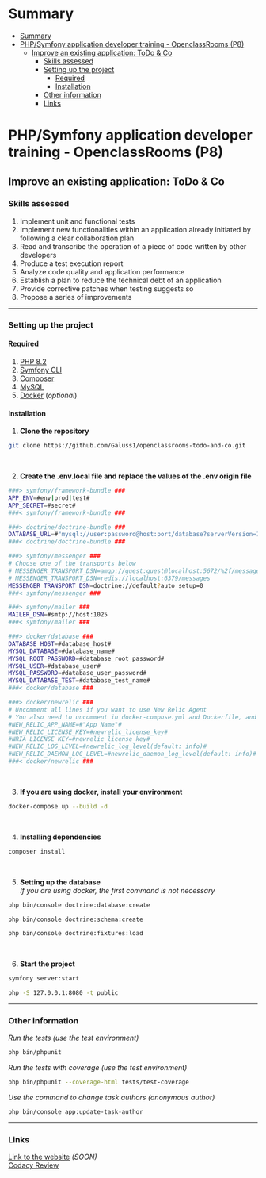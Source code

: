 # Summary
- [Summary](#summary)
- [PHP/Symfony application developer training - OpenclassRooms (P8)](#phpsymfony-application-developer-training---openclassrooms-p8)
  - [Improve an existing application: ToDo \& Co](#improve-an-existing-application-todo--co)
    - [Skills assessed](#skills-assessed)
    - [Setting up the project](#setting-up-the-project)
      - [Required](#required)
      - [Installation](#installation)
    - [Other information](#other-information)
    - [Links](#links)

# PHP/Symfony application developer training - OpenclassRooms (P8)

## Improve an existing application: ToDo & Co

### Skills assessed
1. Implement unit and functional tests
2. Implement new functionalities within an application already initiated by following a clear collaboration plan
3. Read and transcribe the operation of a piece of code written by other developers
4. Produce a test execution report
5. Analyze code quality and application performance
6. Establish a plan to reduce the technical debt of an application
7. Provide corrective patches when testing suggests so
8. Propose a series of improvements

--- --- ---

### Setting up the project

#### Required
1. [PHP 8.2](https://www.php.net/downloads.php)
2. [Symfony CLI](https://symfony.com/download)
3. [Composer](https://getcomposer.org/download/)
4. [MySQL](https://www.mysql.com/fr/downloads/)
5. [Docker](https://www.docker.com/) (*optional*)

#### Installation
1. **Clone the repository**
```bash
git clone https://github.com/Galuss1/openclassrooms-todo-and-co.git
```
<br />

2. **Create the .env.local file and replace the values of the .env origin file**
```bash
###> symfony/framework-bundle ###
APP_ENV=#env|prod|test#
APP_SECRET=#secret#
###< symfony/framework-bundle ###

###> doctrine/doctrine-bundle ###
DATABASE_URL=#"mysql://user:password@host:port/database?serverVersion=15&charset=utf8"#
###< doctrine/doctrine-bundle ###

###> symfony/messenger ###
# Choose one of the transports below
# MESSENGER_TRANSPORT_DSN=amqp://guest:guest@localhost:5672/%2f/messages
# MESSENGER_TRANSPORT_DSN=redis://localhost:6379/messages
MESSENGER_TRANSPORT_DSN=doctrine://default?auto_setup=0
###< symfony/messenger ###

###> symfony/mailer ###
MAILER_DSN=#smtp://host:1025
###< symfony/mailer ###

###> docker/database ###
DATABASE_HOST=#database_host#
MYSQL_DATABASE=#database_name#
MYSQL_ROOT_PASSWORD=#database_root_password#
MYSQL_USER=#database_user#
MYSQL_PASSWORD=#database_user_password#
MYSQL_DATABASE_TEST=#database_test_name#
###< docker/database ###

###> docker/newrelic ###
# Uncomment all lines if you want to use New Relic Agent
# You also need to uncomment in docker-compose.yml and Dockerfile, and add your newrelic license key here and in Dockerfile
#NEW_RELIC_APP_NAME=#"App Name"#
#NEW_RELIC_LICENSE_KEY=#newrelic_license_key#
#NRIA_LICENSE_KEY=#newrelic_license_key#
#NEW_RELIC_LOG_LEVEL=#newrelic_log_level(default: info)#
#NEW_RELIC_DAEMON_LOG_LEVEL=#newrelic_daemon_log_level(default: info)#
###< docker/newrelic ###
```
<br />

3. **If you are using docker, install your environment**
```bash
docker-compose up --build -d
```
<br />

4. **Installing dependencies**
```bash
composer install
```
<br />

5. **Setting up the database**<br />
*If you are using docker, the first command is not necessary*
```bash
php bin/console doctrine:database:create
```
```bash
php bin/console doctrine:schema:create
```
```bash
php bin/console doctrine:fixtures:load
```
<br />

6. **Start the project**
```bash
symfony server:start
```
```bash
php -S 127.0.0.1:8080 -t public
```

--- --- ---

### Other information
*Run the tests (use the test environment)*
```bash
php bin/phpunit
```
*Run the tests with coverage (use the test environment)*
```bash
php bin/phpunit --coverage-html tests/test-coverage
```
*Use the command to change task authors (anonymous author)*
```bash
php bin/console app:update-task-author
```

 --- --- ---

### Links
[Link to the website]() *(SOON)* <br />
[Codacy Review](https://app.codacy.com/gh/Galuss1/openclassrooms-todo-and-co/dashboard)
